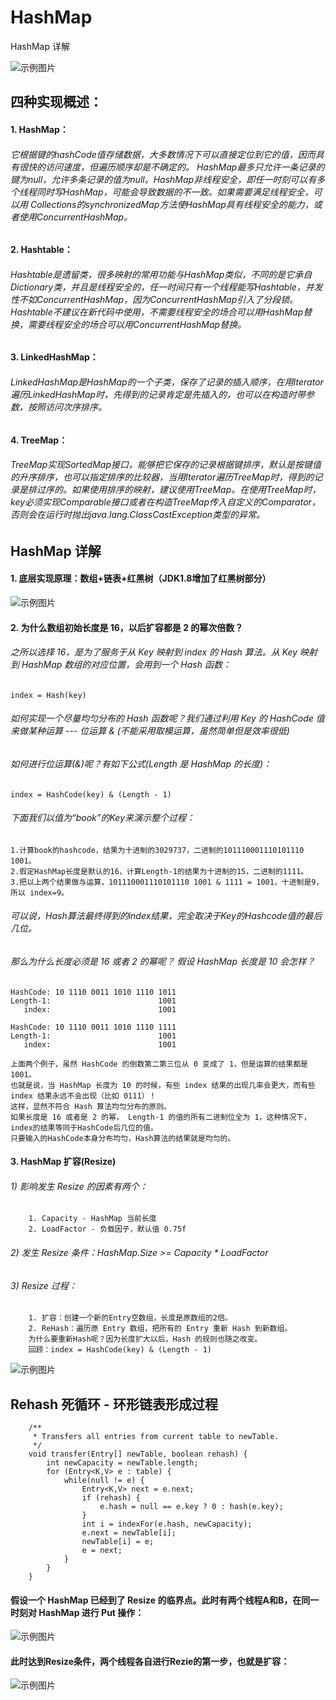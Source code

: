 # HashMap
HashMap 详解

![示例图片](https://github.com/Muran-Hu/HashMap/blob/master/hashmap.png)

## 四种实现概述：
#### 1. HashMap：
###### 它根据键的hashCode值存储数据，大多数情况下可以直接定位到它的值，因而具有很快的访问速度，但遍历顺序却是不确定的。 HashMap最多只允许一条记录的键为null，允许多条记录的值为null。HashMap非线程安全，即任一时刻可以有多个线程同时写HashMap，可能会导致数据的不一致。如果需要满足线程安全，可以用 Collections的synchronizedMap方法使HashMap具有线程安全的能力，或者使用ConcurrentHashMap。

#### 2. Hashtable：
###### Hashtable是遗留类，很多映射的常用功能与HashMap类似，不同的是它承自Dictionary类，并且是线程安全的，任一时间只有一个线程能写Hashtable，并发性不如ConcurrentHashMap，因为ConcurrentHashMap引入了分段锁。Hashtable不建议在新代码中使用，不需要线程安全的场合可以用HashMap替换，需要线程安全的场合可以用ConcurrentHashMap替换。

#### 3. LinkedHashMap：
###### LinkedHashMap是HashMap的一个子类，保存了记录的插入顺序，在用Iterator遍历LinkedHashMap时，先得到的记录肯定是先插入的，也可以在构造时带参数，按照访问次序排序。

#### 4. TreeMap：
###### TreeMap实现SortedMap接口，能够把它保存的记录根据键排序，默认是按键值的升序排序，也可以指定排序的比较器，当用Iterator遍历TreeMap时，得到的记录是排过序的。如果使用排序的映射，建议使用TreeMap。在使用TreeMap时，key必须实现Comparable接口或者在构造TreeMap传入自定义的Comparator，否则会在运行时抛出java.lang.ClassCastException类型的异常。

## HashMap 详解
#### 1. 底层实现原理：数组+链表+红黑树（JDK1.8增加了红黑树部分）
![示例图片](https://github.com/Muran-Hu/HashMap/blob/master/hashmap_datas_tructure2.png)
#### 2. 为什么数组初始长度是 16，以后扩容都是 2 的幂次倍数？
###### 之所以选择 16，是为了服务于从 Key 映射到 index 的 Hash 算法。从 Key 映射到 HashMap 数组的对应位置，会用到一个 Hash 函数：
    index = Hash(key)
###### 如何实现一个尽量均匀分布的 Hash 函数呢？我们通过利用 Key 的 HashCode 值来做某种运算 --- 位运算 & (不能采用取模运算，虽然简单但是效率很低)
###### 如何进行位运算(&)呢？有如下公式(Length 是 HashMap 的长度)：
    index = HashCode(key) & (Length - 1)
###### 下面我们以值为“book”的Key来演示整个过程：
    1.计算book的hashcode，结果为十进制的3029737，二进制的101110001110101110 1001。
    2.假定HashMap长度是默认的16，计算Length-1的结果为十进制的15，二进制的1111。
    3.把以上两个结果做与运算，101110001110101110 1001 & 1111 = 1001，十进制是9，所以 index=9。
###### 可以说，Hash算法最终得到的index结果，完全取决于Key的Hashcode值的最后几位。
###### 那么为什么长度必须是 16 或者 2 的幂呢？ 假设 HashMap 长度是 10 会怎样？
    HashCode: 10 1110 0011 1010 1110 1011
    Length-1:                        1001
       index:                        1001
       
    HashCode: 10 1110 0011 1010 1110 1111
    Length-1:                        1001
       index:                        1001
       
    上面两个例子，虽然 HashCode 的倒数第二第三位从 0 变成了 1，但是运算的结果都是 1001。
    也就是说，当 HashMap 长度为 10 的时候，有些 index 结果的出现几率会更大，而有些 index 结果永远不会出现（比如 0111）！
    这样，显然不符合 Hash 算法均匀分布的原则。
    如果长度是 16 或者是 2 的幂， Length-1 的值的所有二进制位全为 1，这种情况下，index的结果等同于HashCode后几位的值。
    只要输入的HashCode本身分布均匀，Hash算法的结果就是均匀的。
#### 3. HashMap 扩容(Resize)
###### 1) 影响发生 Resize 的因素有两个：
        1. Capacity - HashMap 当前长度
        2. LoadFactor - 负载因子，默认值 0.75f
###### 2) 发生 Resize 条件：HashMap.Size >= Capacity * LoadFactor
###### 3) Resize 过程：
        1. 扩容：创建一个新的Entry空数组，长度是原数组的2倍。
        2. ReHash：遍历原 Entry 数组，把所有的 Entry 重新 Hash 到新数组。
        为什么要重新Hash呢？因为长度扩大以后，Hash 的规则也随之改变。
        回顾：index = HashCode(key) & (Length - 1)
![示例图片](https://github.com/Muran-Hu/HashMap/blob/master/HashMap%20Resize.png)
## Rehash 死循环 - 环形链表形成过程
        /**
         * Transfers all entries from current table to newTable.
         */
        void transfer(Entry[] newTable, boolean rehash) {
            int newCapacity = newTable.length;
            for (Entry<K,V> e : table) {
                while(null != e) {
                    Entry<K,V> next = e.next;
                    if (rehash) {
                        e.hash = null == e.key ? 0 : hash(e.key);
                    }
                    int i = indexFor(e.hash, newCapacity);
                    e.next = newTable[i];
                    newTable[i] = e;
                    e = next;
                }
            }
        }
#### 假设一个 HashMap 已经到了 Resize 的临界点。此时有两个线程A和B，在同一时刻对 HashMap 进行 Put 操作：
![示例图片](https://github.com/Muran-Hu/HashMap/blob/master/Rehash1.png)
#### 此时达到Resize条件，两个线程各自进行Rezie的第一步，也就是扩容：
![示例图片](https://github.com/Muran-Hu/HashMap/blob/master/Rehash1.png)
